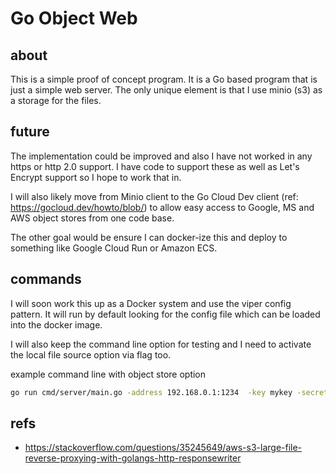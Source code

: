 # Go Object Web

## about

This is a simple proof of concept program.  It is a Go based program
that is just a simple web server.  The only unique element is that I 
use minio (s3) as a storage for the files.

## future

The implementation could be improved and also I have not worked in 
any https or http 2.0 support.   I have code to support these as well
as Let's Encrypt support so I hope to work that in.  

I will also likely move from Minio client to the Go Cloud Dev client (ref: https://gocloud.dev/howto/blob/)
to allow easy access to Google, MS and AWS object stores from one
code base.  

The other goal would be ensure I can docker-ize this and deploy
to something like Google Cloud Run or Amazon ECS.  

## commands

I will soon work this up as a Docker system and use the viper config
pattern.  It will run by default looking for the config file which 
can be loaded into the docker image.  

I will also keep the command line option for testing and I need 
to activate the local file source option via flag too.

example command line with object store option 
```bash
go run cmd/server/main.go -address 192.168.0.1:1234  -key mykey -secret mysecret
```

## refs

* https://stackoverflow.com/questions/35245649/aws-s3-large-file-reverse-proxying-with-golangs-http-responsewriter

